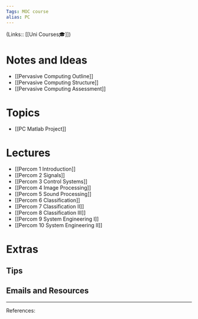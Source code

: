```yaml
---
Tags: MOC course
alias: PC
---
```

(Links:: [[Uni Courses🎓]])
# Notes and Ideas
- [[Pervasive Computing Outline]]
- [[Pervasive Computing Structure]]
- [[Pervasive Computing Assessment]]
# Topics
- [[PC Matlab Project]]
# Lectures
- [[Percom 1 Introduction]]
- [[Percom 2 Signals]]
- [[Percom 3 Control Systems]]
- [[Percom 4 Image Processing]]
- [[Percom 5 Sound Processing]]
- [[Percom 6 Classification]]
- [[Percom 7 Classification II]]
- [[Percom 8 Classification III]]
- [[Percom 9 System Engineering I]]
- [[Percom 10 System Engineering II]]
# Extras
## Tips
## Emails and Resources
___
References:
